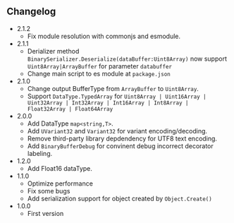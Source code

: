 ## Changelog
- 2.1.2
    + Fix module resolution with commonjs and esmodule.
- 2.1.1
    + Derializer method `BinarySerializer.Deserialize(dataBuffer:Uint8Array)` now support `Uint8Array|ArrayBuffer` for parameter `databuffer`
    + Change main script to es module at `package.json`
- 2.1.0
    + Change output BufferType from `ArrayBuffer` to `Uint8Array`.
    + Support `DataType.TypedArray` for `Uint8Array | Uint16Array | Uint32Array | Int32Array | Int16Array | Int8Array | Float32Array | Float64Array`
- 2.0.0
    + Add DataType `map<string,T>`.
    + Add `UVariant32` and `Variant32` for variant encoding/decoding.
    + Remove third-party library depdendency for UTF8 text encoding.
    + Add `BinaryBufferDebug` for convinent debug incorrect decorator labeling.
- 1.2.0
    + Add Float16 dataType.
- 1.1.0
    + Optimize performance
    + Fix some bugs
    + Add serialization support for object created by `Object.Create()`
- 1.0.0 
    + First version
